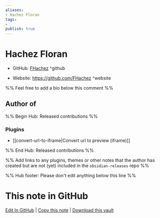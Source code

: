 ```yaml
---
aliases:
- Hachez Floran
tags:
- 
publish: true
---
```


# Hachez Floran

- GitHub: [FHachez](https://github.com/FHachez/) ^github
<!-- - Discord: `@` ^discord-->
- Website: <https://github.com/FHachez> ^website
<!-- - [[Publish sites|Publish site]]: ^publish-->

%% Feel free to add a bio below this comment %%


## Author of

%% Begin Hub: Released contributions %%
### Plugins
- [[convert-url-to-iframe|Convert url to preview (iframe)]]

%% End Hub: Released contributions %%

%% Add links to any plugins, themes or other notes that the author has created but are not (yet) included in the `obsidian-releases` repo %%

<!--
### Unlisted plugins

- 
-->

<!--
### Others

- 
-->

<!--
## Sponsor this author

- [[GitHub sponsors]]: [Sponsor @FHachez on GitHub Sponsors](https://github.com/sponsors/FHachez) ^github-sponsor
- [[Buy me a coffee]]: ^buy-me-a-coffee
- [[PayPal]]: ^paypal
- [[Patreon]]: ^patreon

-->

<!--
## Follow this author

- [[YouTube Channels|On YouTube]]: ^youtube
- Twitter: ^twitter
- ...
-->

%% Hub footer: Please don't edit anything below this line %%

# This note in GitHub

<span class="git-footer">[Edit In GitHub](https://github.dev/obsidian-community/obsidian-hub/blob/main/01%20-%20Community/People/FHachez.md "git-hub-edit-note") | [Copy this note](https://raw.githubusercontent.com/obsidian-community/obsidian-hub/main/01%20-%20Community/People/FHachez.md "git-hub-copy-note") | [Download this vault](https://github.com/obsidian-community/obsidian-hub/archive/refs/heads/main.zip "git-hub-download-vault") </span>